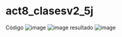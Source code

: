 # act8_clasesv2_5j
Código
![image](https://github.com/user-attachments/assets/0404cf23-4a54-4b3a-ad61-03237a89055d)
![image](https://github.com/user-attachments/assets/74c77ff9-d114-4753-8c22-c4d7875834ff)
resultado
![image](https://github.com/user-attachments/assets/65956f2c-2042-4fcf-a488-0432317d70c1)



